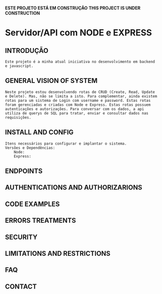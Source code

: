 **ESTE PROJETO ESTÁ EM CONSTRUÇÃO**
**THIS PROJECT IS UNDER CONSTRUCTION**

# Servidor/API com NODE e EXPRESS
## INTRODUÇÃO
    Este projeto é a minha atual iniciativa no desenvolvimento em backend e javascript. 
## GENERAL VISION OF SYSTEM
    Neste projeto estou desenvolvendo rotas de CRUD (Create, Read, Update e Delete). Mas, não se limita a isto. Para complementar, ainda existem rotas para um sistema de Login com username e password. Estas rotas foram gerenciadas e criadas com Node e Express. Estas rotas possuem autenticações e autorizações. Para conversar com os dados, a api utiliza de querys de SQL para tratar, enviar e consultar dados nas requisições.
## INSTALL AND CONFIG
    Itens necessários para configurar e implantar o sistema. 
    Versões e Dependências:
        Node:
        Express:

## ENDPOINTS
    

## AUTHENTICATIONS AND AUTHORIZARIONS

## CODE EXAMPLES

## ERRORS TREATMENTS

## SECURITY

## LIMITATIONS AND RESTRICTIONS

## FAQ

## CONTACT

